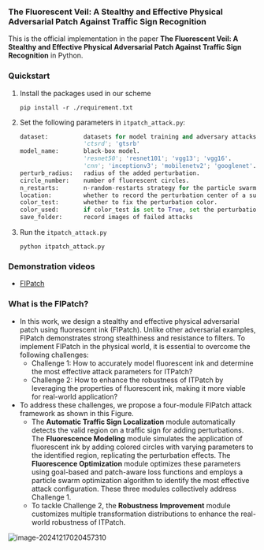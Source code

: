 ### The Fluorescent Veil: A Stealthy and Effective Physical Adversarial Patch Against Traffic Sign Recognition

This is the official implementation in the paper **The Fluorescent Veil: A Stealthy and Effective Physical Adversarial Patch Against Traffic Sign Recognition** in Python.



### Quickstart

1. Install the packages used in our scheme

   `pip install -r ./requirement.txt`

2. Set the following parameters in `itpatch_attack.py`:

   ```python
   dataset:          datasets for model training and adversary attacks.
                     'ctsrd'; 'gtsrb'
   model_name:       black-box model.
                     'resnet50'; 'resnet101'; 'vgg13'; 'vgg16'.         —— in ctsrd dataset.
                     'cnn'; 'inceptionv3'; 'mobilenetv2'; 'googlenet'.  —— in gtsrb dataset.
   perturb_radius:   radius of the added perturbation.
   circle_number:    number of fluorescent circles.
   n_restarts:       n-random-restarts strategy for the particle swarm optimization.
   location:         whether to record the perturbation center of a successful attack.
   color_test:       whether to fix the perturbation color.
   color_used:       if color_test is set to True, set the perturbation color
   save_folder:      record images of failed attacks
   ```

3. Run the `itpatch_attack.py`

   `python itpatch_attack.py`

### Demonstration videos

- [FIPatch](https://sites.google.com/view/itpatch-attack/home)


### What is the FIPatch?

- In this work, we design a stealthy and effective physical adversarial patch using fluorescent ink (FIPatch). Unlike other adversarial examples, FIPatch demonstrates strong stealthiness and resistance to filters. To implement FIPatch in the physical world, it is essential to overcome the following challenges:
  - Challenge 1: How to accurately model fluorescent ink and determine the most effective attack parameters for ITPatch?
  - Challenge 2: How to enhance the robustness of ITPatch by leveraging the properties of fluorescent ink, making it more viable for real-world application?
- To address these challenges, we propose a four-module FIPatch attack framework as shown in this Figure.
  - The **Automatic Traffic Sign Localization** module automatically detects the valid region on a traffic sign for adding perturbations. The **Fluorescence Modeling** module simulates the application of fluorescent ink by adding colored circles with varying parameters to the identified region, replicating the perturbation effects. The **Fluorescence Optimization** module optimizes these parameters using goal-based and patch-aware loss functions and employs a particle swarm optimization algorithm to identify the most effective attack configuration. These three modules collectively address Challenge 1.
  - To tackle Challenge 2, the **Robustness Improvement** module customizes multiple transformation distributions to enhance the real-world robustness of ITPatch.

![image-20241217020457310](https://p.ipic.vip/tljejo.png)

